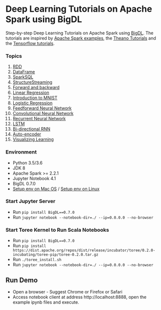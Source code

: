 # Deep Learning Tutorials on Apache Spark using BigDL

Step-by-step Deep Learning Tutorials on Apache Spark using [BigDL](https://github.com/intel-analytics/BigDL/). The tutorials are inspired by [Apache Spark examples](http://spark.apache.org/examples.html), the [Theano Tutorials](https://github.com/Newmu/Theano-Tutorials) and the [Tensorflow tutorials](https://github.com/nlintz/TensorFlow-Tutorials).

### Topics
1. [RDD](https://github.com/intel-analytics/BigDL-Tutorials/blob/master/notebooks/spark_basics/RDD.ipynb) 
2. [DataFrame](https://github.com/intel-analytics/BigDL-Tutorials/blob/master/notebooks/spark_basics/DataFrame.ipynb)
3. [SparkSQL](https://github.com/intel-analytics/BigDL-Tutorials/blob/master/notebooks/spark_basics/spark_sql.ipynb)
4. [StructureStreaming](https://github.com/intel-analytics/BigDL-Tutorials/blob/master/notebooks/spark_basics/structured_streaming.ipynb)
5. [Forward and backward](https://github.com/intel-analytics/BigDL-Tutorials/blob/master/notebooks/neural_networks/forward_and_backward.ipynb)
6. [Linear Regression](https://github.com/intel-analytics/BigDL-Tutorials/blob/master/notebooks/neural_networks/linear_regression.ipynb)
7. [Introduction to MNIST](https://github.com/intel-analytics/BigDL-Tutorials/blob/master/notebooks/neural_networks/introduction_to_mnist.ipynb)
8. [Logistic Regression](https://github.com/intel-analytics/BigDL-Tutorials/blob/master/notebooks/neural_networks/logistic_regression.ipynb)
9. [Feedforward Neural Network](https://github.com/intel-analytics/BigDL-Tutorials/blob/master/notebooks/neural_networks/deep_feed_forward_neural_network.ipynb)
10. [Convolutional Neural Network](https://github.com/intel-analytics/BigDL-Tutorials/blob/master/notebooks/neural_networks/cnn.ipynb)
11. [Recurrent Neural Network](https://github.com/intel-analytics/BigDL-Tutorials/blob/master/notebooks/neural_networks/rnn.ipynb)
12. [LSTM](https://github.com/intel-analytics/BigDL-Tutorials/blob/master/notebooks/neural_networks/lstm.ipynb)
13. [Bi-directional RNN](https://github.com/intel-analytics/BigDL-Tutorials/blob/master/notebooks/neural_networks/birnn.ipynb)
14. [Auto-encoder](https://github.com/intel-analytics/BigDL-Tutorials/blob/master/notebooks/neural_networks/autoencoder.ipynb)
15. [Visualizing Learning](https://github.com/intel-analytics/BigDL-Tutorials/blob/master/notebooks/neural_networks/visualization.ipynb)

### Environment
+ Python 3.5/3.6
+ JDK 8
+ Apache Spark >= 2.2.1
+ Jupyter Notebook 4.1
+ BigDL 0.7.0
+ [Setup env on Mac OS](https://github.com/intel-analytics/BigDL-Tutorials/blob/master/SetupMac.md) / [Setup env on Linux](https://github.com/intel-analytics/BigDL-Tutorials/blob/master/SetupLinux.md)

### Start Jupyter Server
* Run ```pip install BigDL==0.7.0```
* Run ```jupyter notebook --notebook-dir=./ --ip=0.0.0.0 --no-browser```

### Start Toree Kernel to Run Scala Notebooks
* Run ```pip install BigDL==0.7.0```
* Run ```pip install https://dist.apache.org/repos/dist/release/incubator/toree/0.2.0-incubating/toree-pip/toree-0.2.0.tar.gz```
* Run ```./toree_install.sh```
* Run ```jupyter notebook --notebook-dir=./ --ip=0.0.0.0 --no-browser```

## Run Demo
* Open a browser - Suggest Chrome or Firefox or Safari
* Access notebook client at address http://localhost:8888, open the example ipynb files and execute.

